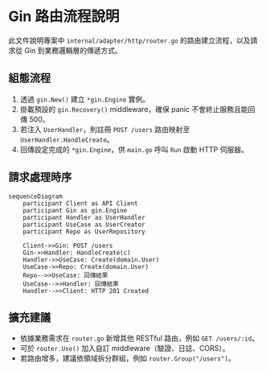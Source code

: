 # Gin 路由流程說明

此文件說明專案中 `internal/adapter/http/router.go` 的路由建立流程，以及請求從 Gin 到業務邏輯層的傳遞方式。

## 組態流程
1. 透過 `gin.New()` 建立 `*gin.Engine` 實例。
2. 掛載預設的 `gin.Recovery()` middleware，確保 panic 不會終止服務且能回傳 500。
3. 若注入 `UserHandler`，則註冊 `POST /users` 路由映射至 `UserHandler.HandleCreate`。
4. 回傳設定完成的 `*gin.Engine`，供 `main.go` 呼叫 `Run` 啟動 HTTP 伺服器。

## 請求處理時序
```mermaid
sequenceDiagram
    participant Client as API Client
    participant Gin as gin.Engine
    participant Handler as UserHandler
    participant UseCase as UserCreator
    participant Repo as UserRepository

    Client->>Gin: POST /users
    Gin->>Handler: HandleCreate(c)
    Handler->>UseCase: Create(domain.User)
    UseCase->>Repo: Create(domain.User)
    Repo-->>UseCase: 回傳結果
    UseCase-->>Handler: 回傳結果
    Handler-->>Client: HTTP 201 Created
```

## 擴充建議
- 依據業務需求在 `router.go` 新增其他 RESTful 路由，例如 `GET /users/:id`。
- 可於 `router.Use()` 加入自訂 middleware（驗證、日誌、CORS）。
- 若路由增多，建議依領域拆分群組，例如 `router.Group("/users")`。
